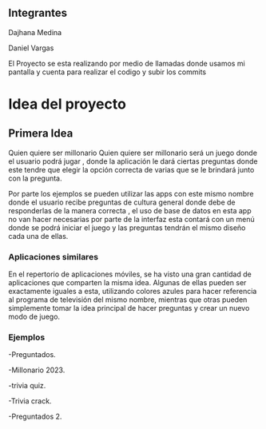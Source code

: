 ## Integrantes

Dajhana Medina

Daniel  Vargas 

El Proyecto se esta realizando por medio de llamadas donde usamos mi pantalla y cuenta para realizar el codigo y subir los commits  

# Idea del proyecto

## Primera Idea

Quien quiere ser millonario
Quien quiere ser millonario será un juego donde el usuario podrá jugar , donde la aplicación le dará ciertas preguntas donde este tendre que elegir la opción correcta de varias que se le brindará junto con la pregunta.

Por parte los ejemplos se pueden utilizar las apps con este mismo nombre donde el usuario recibe preguntas de cultura general donde debe de responderlas de la manera correcta , el uso de base de datos en esta app no van hacer necesarias por parte de la interfaz esta contará con un menú donde se podrá iniciar el juego y las preguntas tendrán el mismo diseño cada una de ellas.


### Aplicaciones similares

En el repertorio de aplicaciones móviles, se ha visto una gran cantidad de aplicaciones que comparten la misma idea. Algunas de ellas pueden ser exactamente iguales a esta, utilizando colores azules para hacer referencia al programa de televisión del mismo nombre, mientras que otras pueden simplemente tomar la idea principal de hacer preguntas y crear un nuevo modo de juego.

### Ejemplos

-Preguntados.

-Millonario 2023.

-trivia quiz.

-Trivia crack.

-Preguntados 2. 

